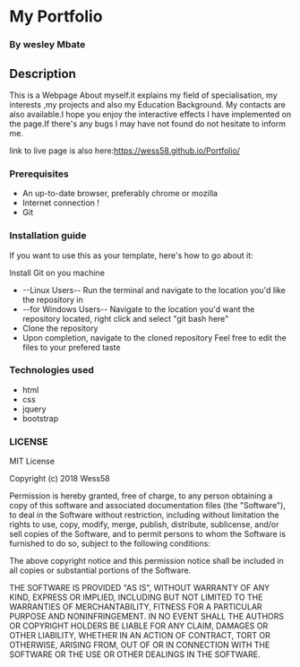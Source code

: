 # My Portfolio

### By wesley Mbate

## Description

  This is a Webpage About myself.it explains my field of specialisation, my interests ,my projects and also my Education Background. My contacts are also available.I hope you enjoy the interactive effects I have implemented on the page.If there's any bugs I may have not found do not hesitate to inform me.

  link to live page is also here:https://wess58.github.io/Portfolio/


### Prerequisites

  * An up-to-date browser, preferably chrome or mozilla
  * Internet connection !
  * Git

### Installation guide

  If you want to use this as your template, here's how to go about it:

  Install Git on you machine
  * --Linux Users-- Run the terminal and navigate to the location you'd like the repository in
  * --for Windows Users-- Navigate to the location you'd want the repository located, right click and select "git bash here"
  * Clone the repository
  * Upon completion, navigate to the cloned repository
  Feel free to edit the files to your prefered taste

### Technologies used

  * html
  * css
  * jquery
  * bootstrap

### LICENSE

MIT License

Copyright (c) 2018 Wess58

Permission is hereby granted, free of charge, to any person obtaining a copy
of this software and associated documentation files (the "Software"), to deal
in the Software without restriction, including without limitation the rights
to use, copy, modify, merge, publish, distribute, sublicense, and/or sell
copies of the Software, and to permit persons to whom the Software is
furnished to do so, subject to the following conditions:

The above copyright notice and this permission notice shall be included in all
copies or substantial portions of the Software.

THE SOFTWARE IS PROVIDED "AS IS", WITHOUT WARRANTY OF ANY KIND, EXPRESS OR
IMPLIED, INCLUDING BUT NOT LIMITED TO THE WARRANTIES OF MERCHANTABILITY,
FITNESS FOR A PARTICULAR PURPOSE AND NONINFRINGEMENT. IN NO EVENT SHALL THE
AUTHORS OR COPYRIGHT HOLDERS BE LIABLE FOR ANY CLAIM, DAMAGES OR OTHER
LIABILITY, WHETHER IN AN ACTION OF CONTRACT, TORT OR OTHERWISE, ARISING FROM,
OUT OF OR IN CONNECTION WITH THE SOFTWARE OR THE USE OR OTHER DEALINGS IN THE
SOFTWARE.
